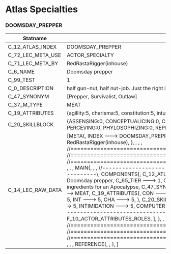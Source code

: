 

# Atlas Specialties





### DOOMSDAY_PREPPER
| Statname | Value | 
|  --  |  --  | 
| C_12_ATLAS_INDEX | DOOMSDAY_PREPPER | 
| C_72_LEC_META_USE | ACTOR_SPECIALTY | 
| C_71_LEC_META_BY | RedRastaRigger(inhouse) | 
| C_6_NAME | Doomsday prepper | 
| C_99_TEST | 1 | 
| C_0_DESCRIPTION | half gun-nut, half nut-job. Just the right ingredients for an Apocalypse | 
| C_47_SYNONYM | [Prepper, Survivalist, Outlaw] | 
| C_37_M_TYPE | MEAT | 
| C_19_ATTRIBUTES | {agillity:5, charisma:5, constitution:5, intuition:5, logic:5, reaction:5, strength:5, willpower:5} | 
| C_20_SKILLBLOCK | {ASSENSING:0, CONCEPTUALICING:0, COPING:0, CRAFTING:0, DEBUGGING:0, ENDURING:0, FILTERING:0, PERCEVING:0, PHYLOSOPHIZING:0, REPRESSING:0, SILENCING:0, SNEAKING:0} | 
| C_14_LEC_RAW_DATA | [META{,   INDEX ---> DOOMSDAY_PREPPER,   USE ---> ACTOR_SPECIALTY,   BY ---> RedRastaRigger(inhouse), }, , , , //==============================================================================\\, //==============================================================================\\, //==============================================================================\\, , , , MAIN{, , , //------------------------------------------------------------------------------\\,   COMPONENTS[,     C_12_ATLAS_INDEX ---> DOOMSDAY_PREPPER,     C_6_NAME ---> Doomsday prepper,     C_65_TIER ---> 1,     C_0_DESCRIPTION ---> half gun-nut, half nut-job. Just the right ingredients for an Apocalypse,     C_47_SYNONYM ---> Prepper AND Survivalist AND Outlaw,     C_37_M_TYPE ---> MEAT,     C_19_ATTRIBUTES(,       CON ---> 5,       AGI ---> 5,       REA ---> 5,       STR ---> 5,       WIL ---> 5,       LOG ---> 5,       INT ---> 5,       CHA ---> 5,     ),     C_20_SKILLBLOCK(,       SURVIVAL ---> 5,       SNEAKING ---> 5,       PERCEPTION ---> 5,       INTIMIDATION ---> 5,       COMPUTER ---> 5,     ), ], , , //------------------------------------------------------------------------------\\,   FLAGS[,     F_6_ACTOR_ATTRIBUTES,     F_10_ACTOR_ATTRIBUTES_ROLES,   ], }, , , //==============================================================================\\, //==============================================================================\\, //==============================================================================\\, , , , REFERENCE{, , }, ] | 

